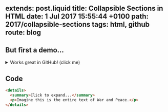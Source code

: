 extends: post.liquid
title: Collapsible Sections in HTML
date: 1 Jul 2017 15:55:44 +0100
path: 2017/collapsible-sections
tags: html, github
route: blog
---
## But first a demo...

<details>
  <summary>Works great in GitHub! (click me)</summary>
  <p>Dipshit with a nine-toed woman. Dolor sit amet, consectetur adipiscing elit praesent ac magna. You don’t go out and make a living dressed like that in the middle of a weekday. Justo pellentesque ac lectus quis. Yeah. Roadie for Metallica. Speed of Sound Tour. Elit blandit fringilla a ut turpis praesent felis. Keep your ugly fucking goldbricking ass out of my beach community! Ligula, malesuada suscipit malesuada non, ultrices non urna sed orci ipsum, placerat id.</p>
</details> 

## Code 

```html
<details>
  <summary>Click to expand...</summary>
  <p>Imagine this is the entire text of War and Peace.</p>
</details> 
```
